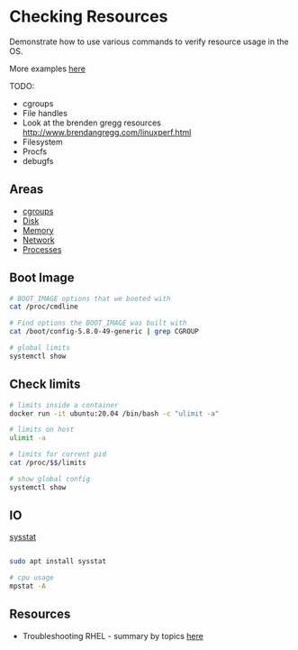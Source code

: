 # Checking Resources

Demonstrate how to use various commands to verify resource usage in the OS.

More examples [here](https://github.com/chrisguest75/ebpf-examples)

TODO:

* cgroups
* File handles
* Look at the brenden gregg resources http://www.brendangregg.com/linuxperf.html
* Filesystem
* Procfs
* debugfs

## Areas

* [cgroups](./CGROUPS.md)  
* [Disk](./DISK.md)  
* [Memory](./MEMORY.md)  
* [Network](./NETWORK.md)  
* [Processes](./PROCESSES.md)  

## Boot Image

```sh
# BOOT_IMAGE options that we booted with
cat /proc/cmdline 

# Find options the BOOT_IMAGE was built with
cat /boot/config-5.8.0-49-generic | grep CGROUP

# global limits
systemctl show     
```

## Check limits

```sh
# limits inside a container
docker run -it ubuntu:20.04 /bin/bash -c "ulimit -a" 

# limits on host
ulimit -a 

# limits for current pid
cat /proc/$$/limits 

# show global config
systemctl show    
```

## IO

[sysstat](https://www.linux.com/training-tutorials/sysstat-howto-deployment-and-configuration-guide-linux-servers/)  

```sh

sudo apt install sysstat   

# cpu usage
mpstat -A
```

## Resources

* Troubleshooting RHEL - summary by topics [here](http://lofic.github.io/tips/troubleshooting-by-topics.html)  